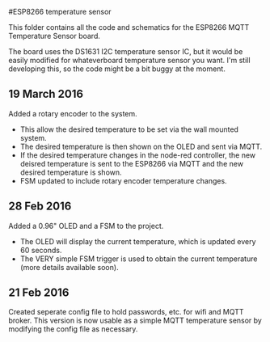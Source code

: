 #ESP8266 temperature sensor

This folder contains all the code and schematics for the ESP8266 MQTT Temperature Sensor board.

The board uses the DS1631 I2C temperature sensor IC, but it would be easily modified for whateverboard temperature sensor you want.
I'm still developing this, so the code might be a bit buggy at the moment.

## 19 March 2016
Added a rotary encoder to the system.
* This allow the desired temperature to be set via the wall mounted system.
* The desired temperature is then shown on the OLED and sent via MQTT.
* If the desired temperature changes in the node-red controller, the new deisred temperature is sent to the ESP8266 via MQTT and the new desired temperature is shown.
* FSM updated to include rotary encoder temperature changes.

## 28 Feb 2016
Added a 0.96" OLED and a FSM to the project.
*	The OLED will display the current temperature, which is updated every 60 seconds.
*	The VERY simple FSM trigger is used to obtain the current temperature (more details available soon).

## 21 Feb 2016
Created seperate config file to hold passwords, etc. for wifi and MQTT broker.
This version is now usable as a simple MQTT temperature sensor by modifying the config file as necessary.
